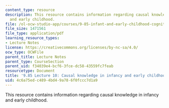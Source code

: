 ```yaml
---
content_type: resource
description: This resource contains information regarding causal knowledge in infancy
  and early childhood.
file: /ol-ocw-studio-app/courses/9-85-infant-and-early-childhood-cognition-fall-2012/4c6a75edc4894bd49a786f0fccc7d1a9_MIT9_85F12_lec10_causality.pdf
file_size: 1471561
file_type: application/pdf
learning_resource_types:
- Lecture Notes
license: https://creativecommons.org/licenses/by-nc-sa/4.0/
ocw_type: OCWFile
parent_title: Lecture Notes
parent_type: CourseSection
parent_uid: f34039e4-bcf6-3fce-dc58-43559fc7feab
resourcetype: Document
title: '9.85 Lecture 10: Causal knowledge in infancy and early childhood'
uid: 4c6a75ed-c489-4bd4-9a78-6f0fccc7d1a9
---
```

This resource contains information regarding causal knowledge in infancy and early childhood.